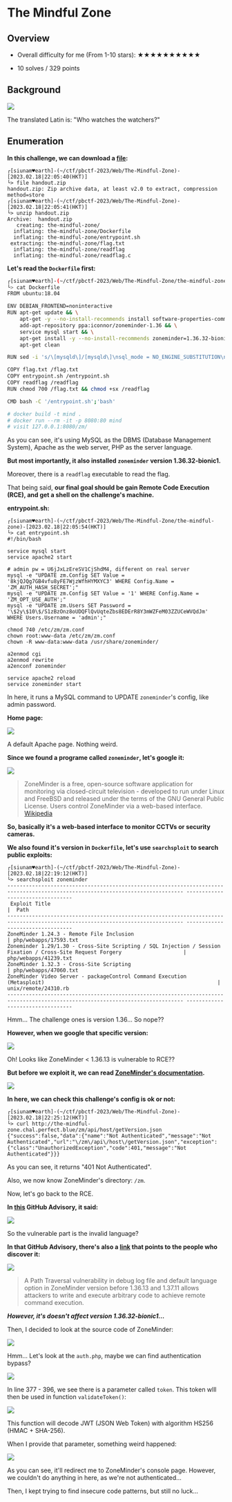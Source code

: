 # The Mindful Zone

## Overview

- Overall difficulty for me (From 1-10 stars): ★★★★★★★★★★

- 10 solves / 329 points

## Background

![](https://github.com/siunam321/CTF-Writeups/blob/main/pbctf-2023/images/Pasted%20image%2020230218220934.png)

The translated Latin is: "Who watches the watchers?"

## Enumeration

**In this challenge, we can download a [file](https://github.com/siunam321/CTF-Writeups/blob/main/pbctf-2023/Web/The-Mindful-Zone/handoout.zip):**
```shell
┌[siunam♥earth]-(~/ctf/pbctf-2023/Web/The-Mindful-Zone)-[2023.02.18|22:05:40(HKT)]
└> file handout.zip              
handout.zip: Zip archive data, at least v2.0 to extract, compression method=store
┌[siunam♥earth]-(~/ctf/pbctf-2023/Web/The-Mindful-Zone)-[2023.02.18|22:05:41(HKT)]
└> unzip handout.zip 
Archive:  handout.zip
   creating: the-mindful-zone/
  inflating: the-mindful-zone/Dockerfile  
  inflating: the-mindful-zone/entrypoint.sh  
 extracting: the-mindful-zone/flag.txt  
  inflating: the-mindful-zone/readflag  
  inflating: the-mindful-zone/readflag.c
```

**Let's read the `Dockerfile` first:**
```bash
┌[siunam♥earth]-(~/ctf/pbctf-2023/Web/The-Mindful-Zone/the-mindful-zone)-[2023.02.18|22:05:53(HKT)]
└> cat Dockerfile 
FROM ubuntu:18.04

ENV DEBIAN_FRONTEND=noninteractive
RUN apt-get update && \
    apt-get -y --no-install-recommends install software-properties-common mysql-server apache2 php libapache2-mod-php php-mysql && \
    add-apt-repository ppa:iconnor/zoneminder-1.36 && \
    service mysql start && \
    apt-get install -y --no-install-recommends zoneminder=1.36.32-bionic1 && \
    apt-get clean

RUN sed -i 's/\[mysqld\]/[mysqld\]\nsql_mode = NO_ENGINE_SUBSTITUTION\n/' /etc/mysql/mysql.conf.d/mysqld.cnf

COPY flag.txt /flag.txt
COPY entrypoint.sh /entrypoint.sh
COPY readflag /readflag
RUN chmod 700 /flag.txt && chmod +sx /readflag

CMD bash -C '/entrypoint.sh';'bash'

# docker build -t mind .
# docker run --rm -it -p 8080:80 mind
# visit 127.0.0.1:8080/zm/
```

As you can see, it's using MySQL as the DBMS (Database Management System), Apache as the web server, PHP as the server language.

**But most importantly, it also installed `zoneminder` version 1.36.32-bionic1.**

Moreover, there is a `readflag` executable to read the flag.

That being said, **our final goal should be gain Remote Code Execution (RCE), and get a shell on the challenge's machine.**

**entrypoint.sh:**
```shell
┌[siunam♥earth]-(~/ctf/pbctf-2023/Web/The-Mindful-Zone/the-mindful-zone)-[2023.02.18|22:05:54(HKT)]
└> cat entrypoint.sh 
#!/bin/bash

service mysql start
service apache2 start

# admin pw = U6jJxLzEreSV1CjShdM4, different on real server
mysql -e "UPDATE zm.Config SET Value = '8kjQJQg7GB4vfu8yFE7WjzWfhHYMXYC3' WHERE Config.Name = 'ZM_AUTH_HASH_SECRET';"
mysql -e "UPDATE zm.Config SET Value = '1' WHERE Config.Name = 'ZM_OPT_USE_AUTH';"
mysql -e "UPDATE zm.Users SET Password = '\$2y\$10\$/S1zBzOnz8oUDQFlQvUqteZbs8EDErR8Y3mWZFeM03ZZUCeWVQdJm' WHERE Users.Username = 'admin';"

chmod 740 /etc/zm/zm.conf
chown root:www-data /etc/zm/zm.conf
chown -R www-data:www-data /usr/share/zoneminder/

a2enmod cgi
a2enmod rewrite
a2enconf zoneminder

service apache2 reload
service zoneminder start
```

In here, it runs a MySQL command to UPDATE `zoneminder`'s config, like admin password.

**Home page:**

![](https://github.com/siunam321/CTF-Writeups/blob/main/pbctf-2023/images/Pasted%20image%2020230218221454.png)

A default Apache page. Nothing weird.

**Since we found a programe called `zoneminder`, let's google it:**

![](https://github.com/siunam321/CTF-Writeups/blob/main/pbctf-2023/images/Pasted%20image%2020230218221556.png)

> ZoneMinder is a free, open-source software application for monitoring via closed-circuit television - developed to run under Linux and FreeBSD and released under the terms of the GNU General Public License. Users control ZoneMinder via a web-based interface. [Wikipedia](https://en.wikipedia.org/wiki/ZoneMinder)

**So, basically it's a web-based interface to monitor CCTVs or security cameras.**

**We also found it's version in `Dockerfile`, let's use `searchsploit` to search public exploits:**
```shell
┌[siunam♥earth]-(~/ctf/pbctf-2023/Web/The-Mindful-Zone)-[2023.02.18|22:19:12(HKT)]
└> searchsploit zoneminder
------------------------------------------------------------------------------------------------------------------------------- ---------------------------------
 Exploit Title                                                                                                                 |  Path
------------------------------------------------------------------------------------------------------------------------------- ---------------------------------
ZoneMinder 1.24.3 - Remote File Inclusion                                                                                      | php/webapps/17593.txt
Zoneminder 1.29/1.30 - Cross-Site Scripting / SQL Injection / Session Fixation / Cross-Site Request Forgery                    | php/webapps/41239.txt
ZoneMinder 1.32.3 - Cross-Site Scripting                                                                                       | php/webapps/47060.txt
ZoneMinder Video Server - packageControl Command Execution (Metasploit)                                                        | unix/remote/24310.rb
------------------------------------------------------------------------------------------------------------------------------- ---------------------------------
```

Hmm... The challenge ones is version 1.36... So nope??

**However, when we google that specific version:**

![](https://github.com/siunam321/CTF-Writeups/blob/main/pbctf-2023/images/Pasted%20image%2020230218222030.png)

Oh! Looks like ZoneMinder < 1.36.13 is vulnerable to RCE??

**But before we exploit it, we can read [ZoneMinder's documentation](https://zoneminder.readthedocs.io/en/stable/installationguide/ubuntu.html#make-sure-zoneminder-and-apis-work-with-security).**

![](https://github.com/siunam321/CTF-Writeups/blob/main/pbctf-2023/images/Pasted%20image%2020230218222456.png)

**In here, we can check this challenge's config is ok or not:**
```shell
┌[siunam♥earth]-(~/ctf/pbctf-2023/Web/The-Mindful-Zone)-[2023.02.18|22:25:12(HKT)]
└> curl http://the-mindful-zone.chal.perfect.blue/zm/api/host/getVersion.json
{"success":false,"data":{"name":"Not Authenticated","message":"Not Authenticated","url":"\/zm\/api\/host\/getVersion.json","exception":{"class":"UnauthorizedException","code":401,"message":"Not Authenticated"}}}
```

As you can see, it returns "401 Not Authenticated".

Also, we now know ZoneMinder's directory: `/zm`.

Now, let's go back to the RCE.

**In [this](https://github.com/advisories/GHSA-xr7v-8xc4-62vc) GitHub Advisory, it said:**

![](https://github.com/siunam321/CTF-Writeups/blob/main/pbctf-2023/images/Pasted%20image%2020230218222837.png)

So the vulnerable part is the invalid language?

**In that GitHub Advisory, there's also a [link](https://krastanoel.com/cve/2022-29806) that points to the people who discover it:**

![](https://github.com/siunam321/CTF-Writeups/blob/main/pbctf-2023/images/Pasted%20image%2020230218223230.png)

> A Path Traversal vulnerability in debug log file and default language option in ZoneMinder version before 1.36.13 and 1.37.11 allows attackers to write and execute arbitrary code to achieve remote command execution.

***However, it's doesn't affect version 1.36.32-bionic1...***

Then, I decided to look at the source code of ZoneMinder:

![](https://github.com/siunam321/CTF-Writeups/blob/main/pbctf-2023/images/Pasted%20image%2020230219145402.png)

Hmm... Let's look at the `auth.php`, maybe we can find authentication bypass?

![](https://github.com/siunam321/CTF-Writeups/blob/main/pbctf-2023/images/Pasted%20image%2020230219181553.png)

In line 377 - 396, we see there is a parameter called `token`. This token wlll then be used in function `validateToken()`:

![](https://github.com/siunam321/CTF-Writeups/blob/main/pbctf-2023/images/Pasted%20image%2020230219181704.png)

This function will decode JWT (JSON Web Token) with algorithm HS256 (HMAC + SHA-256).

When I provide that parameter, something weird happened:

![](https://github.com/siunam321/CTF-Writeups/blob/main/pbctf-2023/images/Pasted%20image%2020230219181758.png)

As you can see, it'll redirect me to ZoneMinder's console page. However, we couldn't do anything in here, as we're not authenticated...

Then, I kept trying to find insecure code patterns, but still no luck...